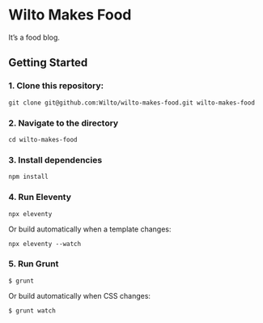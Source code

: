 # Wilto Makes Food
It’s a food blog.




## Getting Started

### 1. Clone this repository:

```
git clone git@github.com:Wilto/wilto-makes-food.git wilto-makes-food
```

### 2. Navigate to the directory

```
cd wilto-makes-food
```

### 3. Install dependencies

```
npm install
```

### 4. Run Eleventy

```
npx eleventy
```

Or build automatically when a template changes:
```
npx eleventy --watch
```

### 5. Run Grunt
```
$ grunt
```

Or build automatically when CSS changes:
```
$ grunt watch
```